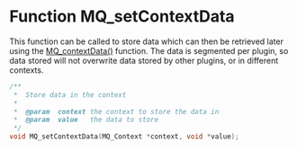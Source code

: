 # Function MQ_setContextData

This function can be called to store data which can then be retrieved later 
using the [MQ_contextData()](mq_contextdata) function. The data is segmented 
per plugin, so data stored will not overwrite data stored by other plugins, 
or in different contexts.

````c
/**
 *  Store data in the context
 *
 *  @param  context the context to store the data in
 *  @param  value   the data to store
 */
void MQ_setContextData(MQ_Context *context, void *value);
````
